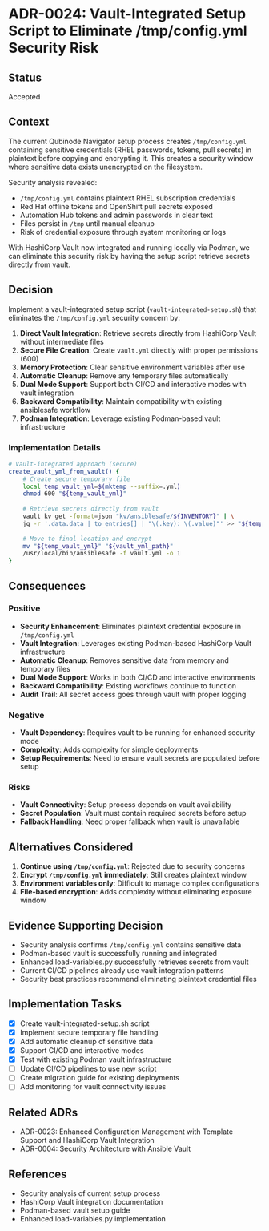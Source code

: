 # ADR-0024: Vault-Integrated Setup Script to Eliminate /tmp/config.yml Security Risk

## Status
Accepted

## Context
The current Qubinode Navigator setup process creates `/tmp/config.yml` containing sensitive credentials (RHEL passwords, tokens, pull secrets) in plaintext before copying and encrypting it. This creates a security window where sensitive data exists unencrypted on the filesystem. 

Security analysis revealed:
- `/tmp/config.yml` contains plaintext RHEL subscription credentials
- Red Hat offline tokens and OpenShift pull secrets exposed
- Automation Hub tokens and admin passwords in clear text
- Files persist in `/tmp` until manual cleanup
- Risk of credential exposure through system monitoring or logs

With HashiCorp Vault now integrated and running locally via Podman, we can eliminate this security risk by having the setup script retrieve secrets directly from vault.

## Decision
Implement a vault-integrated setup script (`vault-integrated-setup.sh`) that eliminates the `/tmp/config.yml` security concern by:

1. **Direct Vault Integration**: Retrieve secrets directly from HashiCorp Vault without intermediate files
2. **Secure File Creation**: Create `vault.yml` directly with proper permissions (600)
3. **Memory Protection**: Clear sensitive environment variables after use
4. **Automatic Cleanup**: Remove any temporary files automatically
5. **Dual Mode Support**: Support both CI/CD and interactive modes with vault integration
6. **Backward Compatibility**: Maintain compatibility with existing ansiblesafe workflow
7. **Podman Integration**: Leverage existing Podman-based vault infrastructure

### Implementation Details
```bash
# Vault-integrated approach (secure)
create_vault_yml_from_vault() {
    # Create secure temporary file
    local temp_vault_yml=$(mktemp --suffix=.yml)
    chmod 600 "${temp_vault_yml}"
    
    # Retrieve secrets directly from vault
    vault kv get -format=json "kv/ansiblesafe/${INVENTORY}" | \
    jq -r '.data.data | to_entries[] | "\(.key): \(.value)"' >> "${temp_vault_yml}"
    
    # Move to final location and encrypt
    mv "${temp_vault_yml}" "${vault_yml_path}"
    /usr/local/bin/ansiblesafe -f vault.yml -o 1
}
```

## Consequences

### Positive
- **Security Enhancement**: Eliminates plaintext credential exposure in `/tmp/config.yml`
- **Vault Integration**: Leverages existing Podman-based HashiCorp Vault infrastructure
- **Automatic Cleanup**: Removes sensitive data from memory and temporary files
- **Dual Mode Support**: Works in both CI/CD and interactive environments
- **Backward Compatibility**: Existing workflows continue to function
- **Audit Trail**: All secret access goes through vault with proper logging

### Negative
- **Vault Dependency**: Requires vault to be running for enhanced security mode
- **Complexity**: Adds complexity for simple deployments
- **Setup Requirements**: Need to ensure vault secrets are populated before setup

### Risks
- **Vault Connectivity**: Setup process depends on vault availability
- **Secret Population**: Vault must contain required secrets before setup
- **Fallback Handling**: Need proper fallback when vault is unavailable

## Alternatives Considered

1. **Continue using `/tmp/config.yml`**: Rejected due to security concerns
2. **Encrypt `/tmp/config.yml` immediately**: Still creates plaintext window
3. **Environment variables only**: Difficult to manage complex configurations
4. **File-based encryption**: Adds complexity without eliminating exposure window

## Evidence Supporting Decision

- Security analysis confirms `/tmp/config.yml` contains sensitive data
- Podman-based vault is successfully running and integrated
- Enhanced load-variables.py successfully retrieves secrets from vault
- Current CI/CD pipelines already use vault integration patterns
- Security best practices recommend eliminating plaintext credential files

## Implementation Tasks

- [x] Create vault-integrated-setup.sh script
- [x] Implement secure temporary file handling
- [x] Add automatic cleanup of sensitive data
- [x] Support CI/CD and interactive modes
- [x] Test with existing Podman vault infrastructure
- [ ] Update CI/CD pipelines to use new script
- [ ] Create migration guide for existing deployments
- [ ] Add monitoring for vault connectivity issues

## Related ADRs
- ADR-0023: Enhanced Configuration Management with Template Support and HashiCorp Vault Integration
- ADR-0004: Security Architecture with Ansible Vault

## References
- Security analysis of current setup process
- HashiCorp Vault integration documentation
- Podman-based vault setup guide
- Enhanced load-variables.py implementation
